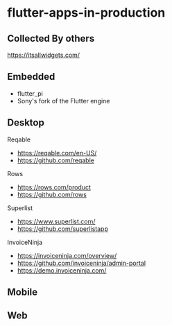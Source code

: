 # flutter-apps-in-production

## Collected By others
https://itsallwidgets.com/

## Embedded
- flutter_pi
- Sony's fork of the Flutter engine

## Desktop
Reqable
- https://reqable.com/en-US/
- https://github.com/reqable

Rows
- https://rows.com/product
- https://github.com/rows

Superlist
- https://www.superlist.com/
- https://github.com/superlistapp

InvoiceNinja
- https://invoiceninja.com/overview/
- https://github.com/invoiceninja/admin-portal
- https://demo.invoiceninja.com/

## Mobile

## Web

